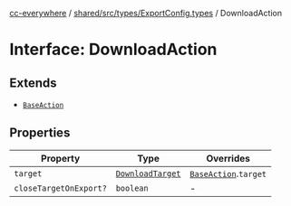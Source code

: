 [cc-everywhere](../../../../../index.md) / [shared/src/types/ExportConfig.types](../index.md) / DownloadAction

# Interface: DownloadAction

## Extends

- [`BaseAction`](BaseAction.md)

## Properties

| Property | Type | Overrides |
| ------ | ------ | ------ |
| `target` | [`DownloadTarget`](../enumerations/DownloadTarget.md) | [`BaseAction`](BaseAction.md).`target` |
| `closeTargetOnExport?` | `boolean` | - |
